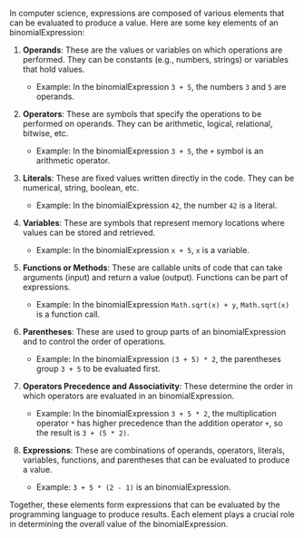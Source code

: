 In computer science, expressions are composed of various elements that can be evaluated to produce a value. Here are some key elements of an binomialExpression:

1. **Operands**: These are the values or variables on which operations are performed. They can be constants (e.g., numbers, strings) or variables that hold values.
    - Example: In the binomialExpression `3 + 5`, the numbers `3` and `5` are operands.

2. **Operators**: These are symbols that specify the operations to be performed on operands. They can be arithmetic, logical, relational, bitwise, etc.
    - Example: In the binomialExpression `3 + 5`, the `+` symbol is an arithmetic operator.

3. **Literals**: These are fixed values written directly in the code. They can be numerical, string, boolean, etc.
    - Example: In the binomialExpression `42`, the number `42` is a literal.

4. **Variables**: These are symbols that represent memory locations where values can be stored and retrieved.
    - Example: In the binomialExpression `x + 5`, `x` is a variable.

5. **Functions or Methods**: These are callable units of code that can take arguments (input) and return a value (output). Functions can be part of expressions.
    - Example: In the binomialExpression `Math.sqrt(x) + y`, `Math.sqrt(x)` is a function call.

6. **Parentheses**: These are used to group parts of an binomialExpression and to control the order of operations.
    - Example: In the binomialExpression `(3 + 5) * 2`, the parentheses group `3 + 5` to be evaluated first.

7. **Operators Precedence and Associativity**: These determine the order in which operators are evaluated in an binomialExpression.
    - Example: In the binomialExpression `3 + 5 * 2`, the multiplication operator `*` has higher precedence than the addition operator `+`, so the result is `3 + (5 * 2)`.

8. **Expressions**: These are combinations of operands, operators, literals, variables, functions, and parentheses that can be evaluated to produce a value.
    - Example: `3 + 5 * (2 - 1)` is an binomialExpression.

Together, these elements form expressions that can be evaluated by the programming language to produce results. Each element plays a crucial role in determining the overall value of the binomialExpression.
